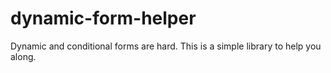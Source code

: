 # dynamic-form-helper
Dynamic and conditional forms are hard. This is a simple library to help you along.
